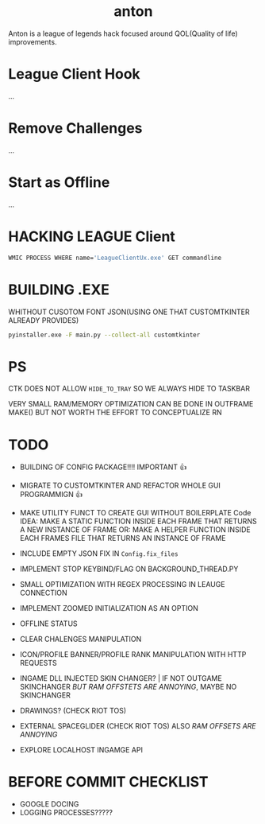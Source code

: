 <div align="center">
	
# anton
	
</div>
Anton is a league of legends hack focused around QOL(Quality of life) improvements.

# League Client Hook
...

# Remove Challenges
...

# Start as Offline
...


# HACKING LEAGUE Client
```bash
WMIC PROCESS WHERE name='LeagueClientUx.exe' GET commandline
```

# BUILDING .EXE

WHITHOUT CUSOTOM FONT JSON(USING ONE THAT CUSTOMTKINTER ALREADY PROVIDES)
```bash
pyinstaller.exe -F main.py --collect-all customtkinter
```

# PS
CTK DOES NOT ALLOW `HIDE_TO_TRAY` SO WE ALWAYS HIDE TO TASKBAR

VERY SMALL RAM/MEMORY OPTIMIZATION CAN BE DONE IN OUTFRAME MAKE() BUT NOT WORTH
THE EFFORT TO CONCEPTUALIZE RN

# TODO
- BUILDING OF CONFIG PACKAGE!!!! IMPORTANT 👍

- MIGRATE TO CUSTOMTKINTER AND REFACTOR WHOLE GUI PROGRAMMIGN 👍

- MAKE UTILITY FUNCT TO CREATE GUI WITHOUT BOILERPLATE Code 
IDEA: MAKE A STATIC FUNCTION INSIDE EACH FRAME THAT RETURNS A NEW INSTANCE OF FRAME
OR: MAKE A HELPER FUNCTION INSIDE EACH FRAMES FILE THAT RETURNS AN INSTANCE OF FRAME

- INCLUDE EMPTY JSON FIX IN `Config.fix_files`

- IMPLEMENT STOP KEYBIND/FLAG ON BACKGROUND_THREAD.PY

- SMALL OPTIMIZATION WITH REGEX PROCESSING IN LEAUGE CONNECTION

- IMPLEMENT ZOOMED INITIALIZATION AS AN OPTION

- OFFLINE STATUS

- CLEAR CHALENGES MANIPULATION

- ICON/PROFILE BANNER/PROFILE RANK MANIPULATION WITH HTTP REQUESTS

- INGAME DLL INJECTED SKIN CHANGER? | IF NOT OUTGAME SKINCHANGER *BUT RAM OFFSTETS ARE ANNOYING*, MAYBE NO SKINCHANGER

- DRAWINGS? (CHECK RIOT TOS)

- EXTERNAL SPACEGLIDER (CHECK RIOT TOS) ALSO *RAM OFFSETS ARE ANNOYING*

- EXPLORE LOCALHOST INGAMGE API

# BEFORE COMMIT CHECKLIST
- GOOGLE DOCING
- LOGGING PROCESSES?????
